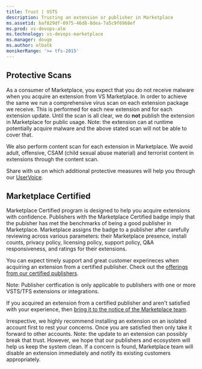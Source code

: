 ```yaml
---
title: Trust | VSTS
description: Trusting an extension or publisher in Marketplace 
ms.assetid: baf829df-0975-46d8-8dea-7a5c9f6968ef
ms.prod: vs-devops-alm
ms.technology: vs-devops-marketplace
ms.manager: douge
ms.author: elbatk
monikerRange: '>= tfs-2015'
---
```


## Protective Scans
As a consumer of Marketplace, you expect that you do not receive malware when you acquire an extension from VS Marketplace. In order to achieve the same we run a comprehensive virus scan on each extension package we receive. This is performed for each new extension and for each extension update. Until the scan is all clear, we do **not** publish the extension in Marketplace for public usage.
Note: the extension can at runtime potentially acquire malware and the above stated scan will not be able to cover that. 

We also perform content scan for each extension in Marketplace. We avoid adult, offensive, CSAM (child sexual abuse material) and terrorist content in extensions through the content scan.

Share with us on which additional protective measures will help you through our [UserVoice](https://visualstudio.uservoice.com/forums/331878-visual-studio-marketplace).


## Marketplace Certified
Marketplace Certified program is designed to help you acquire extensions with confidence. Publishers with the Marketplace Certified badge imply that the pubisher has met the benchmarks of being a good publisher in Marketplace. Marketplace assigns the badge to a publisher after carefully reviewing across various parameters: their Marketplace presence, install counts, privacy policy, licensing policy, support policy, Q&A responsiveness, and ratings for their extensions.

You can expect timely support and great customer experineces when acquiring an extension from a certified publisher. Check out the [offerings from our certified publishers](https://marketplace.visualstudio.com/search?target=VSTS&category=All%20categories&sortBy=Downloads).

Note: Publisher certfication is only applicable to publishers with one or more VSTS/TFS extensions or integrations.

If you acquired an extension from a certified publisher and aren't satisfied with your experience, then [bring it to the notice of the Marketplace team]().

Irrespective, we highly recommend installing an extension on an isolated account first to rest your concerns. Once you are satisfied then only take it forward to other accounts. 
Note: the update to an extension can possibly break that trust. However, we hope that our publishers and ecosystem will help us keep the system clean. If a concern is found, Marketplace team will disable an extension immediately and notify its existing customers appropriately.


